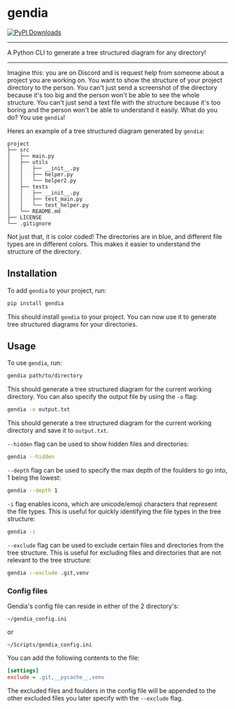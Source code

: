 # gendia
[![PyPI Downloads](https://static.pepy.tech/badge/gendia)](https://pepy.tech/projects/gendia)

---
A Python CLI to generate a tree structured diagram for any directory!

---
Imagine this: you are on Discord and is request help from someone about a project you are working on. You want to show the structure of your project directory to the person. You can't just send a screenshot of the directory because it's too big and the person won't be able to see the whole structure. You can't just send a text file with the structure because it's too boring and the person won't be able to understand it easily. What do you do? You use `gendia`!


Heres an example of a tree structured diagram generated by `gendia`:

```
project
├── src
│   ├── main.py
│   ├── utils
│   │   ├── __init__.py
│   │   ├── helper.py
│   │   └── helper2.py
│   ├── tests
│   │   ├── __init__.py
│   │   ├── test_main.py
│   │   └── test_helper.py
│   └── README.md
├── LICENSE
└── .gitignore
```

Not just that, it is color coded! The directories are in blue, and different file types are in different colors. This makes it easier to understand the structure of the directory.

## Installation
To add `gendia` to your project, run:
```bash
pip install gendia
```
This should install `gendia` to your project. You can now use it to generate tree structured diagrams for your directories.

## Usage
To use `gendia`, run:
```bash
gendia path/to/directory
```
This should generate a tree structured diagram for the current working directory. You can also specify the output file by using the `-o` flag:
```bash
gendia -o output.txt
```
This should generate a tree structured diagram for the current working directory and save it to `output.txt`.

`--hidden` flag can be used to show hidden files and directories:
```bash
gendia --hidden
```

`--depth` flag can be used to specify the max depth of the foulders to go into, 1 being the lowest:
```bash
gendia --depth 1
```

`-i` flag enables icons, which are unicode/emoji characters that represent the file types. This is useful for quickly identifying the file types in the tree structure:
```bash
gendia -i
```

`--exclude` flag can be used to exclude certain files and directories from the tree structure. This is useful for excluding files and directories that are not relevant to the tree structure:
```bash
gendia --exclude .git,venv
```

### Config files
Gendia's config file can reside in either of the 2 directory's: 
```
~/gendia_config.ini
```
or
```
~/Scripts/gendia_config.ini
```

You can add the following contents to the file:
```ini
[settings]
exclude = .git,__pycache__,venv
```

The excluded files and foulders in the config file will be appended to the other excluded files you later specify with the `--exclude` flag.
